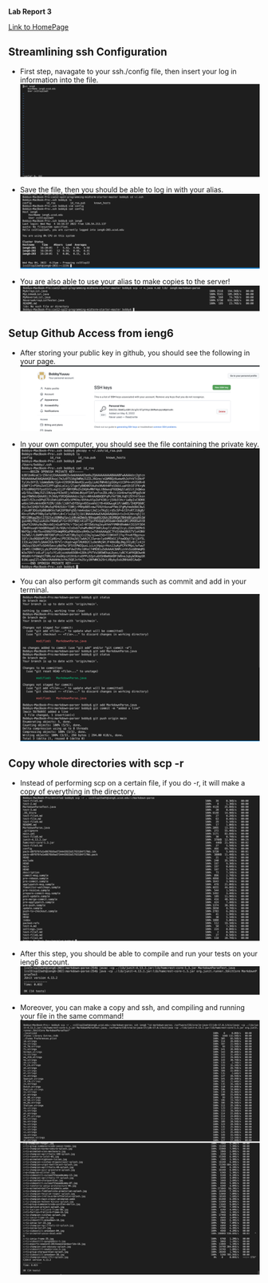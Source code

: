 **Lab Report 3**

[Link to HomePage](https://bobbyyuuuu.github.io/Caramel/index.html)

## Streamlining ssh Configuration ##

 - First step, navagate to your ssh./config file, then insert your log in information into the file.
![Step 1](labrep31.png)

- Save the file, then you should be able to log in with your alias.
![Step 2](labrep35.png)

- You are also able to use your alias to make copies to the server!
![Step 3](labrep36.png)

## Setup Github Access from ieng6 ##

- After storing your public key in github, you should see the following in your page.
![Step1](labrep341.png)

- In your own computer, you should see the file containing the private key.
![Step2](labrep342.png)

- You can also perform git commands such as commit and add in your terminal.
![Step3](labrep343.png)

## Copy whole directories with scp -r ##

- Instead of performing scp on a certain file, if you do -r, it will make a copy of everything in the directory. 
![Step 1](labrep34.png)

- After this step, you should be able to compile and run your tests on your ieng6 account.
![Step 2](labrep37.png)

- Moreover, you can make a copy and ssh, and compiling and running your file in the same command!
![Step 1](labrep38.png)
![Step 1](labrep39.png)
